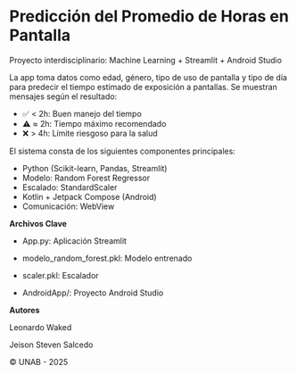 # Predicción del Promedio de Horas en Pantalla
Proyecto interdisciplinario: Machine Learning + Streamlit + Android Studio

La app toma datos como edad, género, tipo de uso de pantalla y tipo de día para predecir el tiempo estimado de exposición a pantallas. Se muestran mensajes según el resultado:

- ✅ < 2h: Buen manejo del tiempo
- ⚠️ ≈ 2h: Tiempo máximo recomendado
- ❌ > 4h: Límite riesgoso para la salud

El sistema consta de los siguientes componentes principales:

- Python (Scikit-learn, Pandas, Streamlit)
- Modelo: Random Forest Regressor
- Escalado: StandardScaler
- Kotlin + Jetpack Compose (Android)
- Comunicación: WebView


**Archivos Clave**
- App.py: Aplicación Streamlit

- modelo_random_forest.pkl: Modelo entrenado

- scaler.pkl: Escalador

- AndroidApp/: Proyecto Android Studio
  

**Autores**

Leonardo Waked

Jeison Steven Salcedo

© UNAB - 2025
